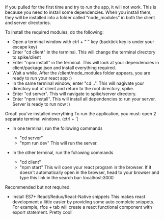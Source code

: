 If you pulled for the first time and try to run the app, it will not work.
This is because you need to install some dependencies. 
When you install them, they will be installed into a folder called "node_modules" in both the client and server directories.

To install the required modules, do the following:
- Open a terminal window with ctrl + "`" key (backtick key is under your escape key)
- Enter "cd client" in the terminal. This will change the terminal directory to spike/client
- Enter "npm install" in the terminal. This will look at your dependencies in client/package.json and install everything required.
- Wait a while. After the /client/node_modules folder appears, you are ready to run your react app :)
- In the same terminal window, enter "cd ..". This will nagivate your directory out of client and return to the root directory, spike.
- Enter "cd server". This will navigate to spike/server directory.
- Enter "npm install". This will install all dependencies to run your server. Server is ready to run now :)

Great! you've installed everything
To run the application, you must:
open 2 separate terminal windows. (ctrl + `)
  
  - In one terminal, run the following commands
    - "cd server"
    - "npm run dev"
    This will run the server.

  - In the other terminal, run the following commands
    - "cd client"
    - "npm start"
    This will open your react program in the browser. If it doesn't automatically open in the browser, head to your browser and type this link in the search bar: localhost:3000


Recommended but not required:
- Install ES7+ React/Redux/React-Native snippets
    This makes react development a little easier by providing some auto complete snippets.
    For example, rfce + tab will create a react functional component with export statement. Pretty cool!